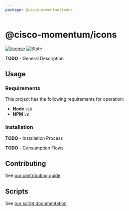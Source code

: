 ```yaml
---
package: @cisco-momentum/icons
---
```


# @cisco-momentum/icons

[![license](https://img.shields.io/badge/License-MIT-blueviolet?style=flat-square)](https://github.com/momentum-design/momentum-design/blob/design-token-updates/LICENSE)
![State](https://img.shields.io/badge/State-Alpha-blue?style=flat-square)

**TODO** - General Description

## Usage

### Requirements

This project has the following requirements for operation:

* **Node** `v18`
* **NPM** `v8`

### Installation

**TODO** - Installation Process

**TODO** - Consumption Flows

## Contributing

See [our contributing guide](./CONTRIBUTING.md)

## Scripts

See [our script documentation](./SCRIPTS.md)


